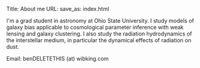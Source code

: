 Title: About me
URL:
save_as: index.html

I'm a grad student in astronomy at Ohio State University. I study models of galaxy bias applicable to cosmological parameter inference with weak lensing and galaxy clustering. I also study the radiation hydrodynamics of the interstellar medium, in particular the dynamical effects of radiation on dust.

Email: benDELETETHIS (at) wibking.com

